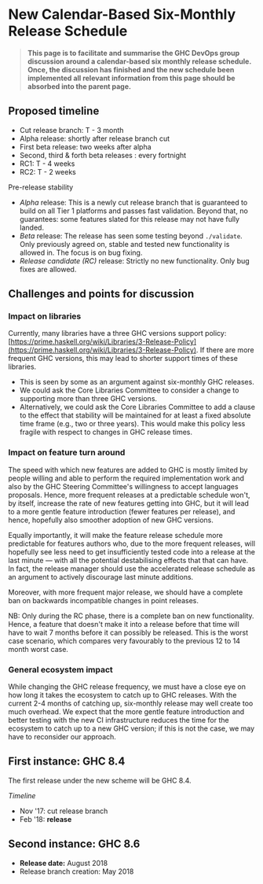# New Calendar-Based Six-Monthly Release Schedule


>
>
> **This page is to facilitate and summarise the GHC DevOps group discussion around a calendar-based six monthly release schedule. Once, the discussion has finished and the new schedule been implemented all relevant information from this page should be absorbed into the parent page.**
>
>

## Proposed timeline

- Cut release branch: T - 3 month
- Alpha release: shortly after release branch cut
- First beta release: two weeks after alpha
- Second, third & forth beta releases : every fortnight
- RC1: T - 4 weeks
- RC2: T - 2 weeks


Pre-release stability

- *Alpha* release: This is a newly cut release branch that is guaranteed to build on all Tier 1 platforms and passes fast validation. Beyond that, no guarantees: some features slated for this release may not have fully landed.
- *Beta* release: The release has seen some testing beyond `./validate`. Only previously agreed on, stable and tested new functionality is allowed in. The focus is on bug fixing.
- *Release candidate (RC)* release: Strictly no new functionality. Only bug fixes are allowed.

## Challenges and points for discussion

### Impact on libraries


Currently, many libraries have a three GHC versions support policy: [https://prime.haskell.org/wiki/Libraries/3-Release-Policy](https://prime.haskell.org/wiki/Libraries/3-Release-Policy). If there are more frequent GHC versions, this may lead to shorter support times of these libraries.

- This is seen by some as an argument against six-monthly GHC releases.
- We could ask the Core Libraries Committee to consider a change to supporting more than three GHC versions.
- Alternatively, we could ask the Core Libraries Committee to add a clause to the effect that stability will be maintained for at least a fixed absolute time frame (e.g., two or three years). This would make this policy less fragile with respect to changes in GHC release times.

### Impact on feature turn around


The speed with which new features are added to GHC is mostly limited by people willing and able to perform the required implementation work and also by the GHC Steering Committee's willingness to accept languages proposals. Hence, more frequent releases at a predictable schedule won't, by itself, increase the rate of new features getting into GHC, but it will lead to a more gentle feature introduction (fewer features per release), and hence, hopefully also smoother adoption of new GHC versions.


Equally importantly, it will make the feature release schedule more predictable for features authors who, due to the more frequent releases, will hopefully see less need to get insufficiently tested code into a release at the last minute — with all the potential destabilising effects that that can have. In fact, the release manager should use the accelerated release schedule as an argument to actively discourage last minute additions.


Moreover, with more frequent major release, we should have a complete ban on backwards incompatible changes in point releases.


NB: Only during the RC phase, there is a complete ban on new functionality. Hence, a feature that doesn't make it into a release before that time will have to wait 7 months before it can possibly be released. This is the worst case scenario, which compares very favourably to the previous 12 to 14 month worst case.

### General ecosystem impact


While changing the GHC release frequency, we must have a close eye on how long it takes the ecosystem to catch up to GHC releases. With the current 2-4 months of catching up, six-monthly release may well create too much overhead. We expect that the more gentle feature introduction and better testing with the new CI infrastructure reduces the time for the ecosystem to catch up to a new GHC version; if this is not the case, we may have to reconsider our approach.

## First instance: GHC 8.4


The first release under the new scheme will be GHC 8.4.

*Timeline*

- Nov '17: cut release branch
- Feb '18: **release**

## Second instance: GHC 8.6

- **Release date:** August 2018
- Release branch creation: May 2018
